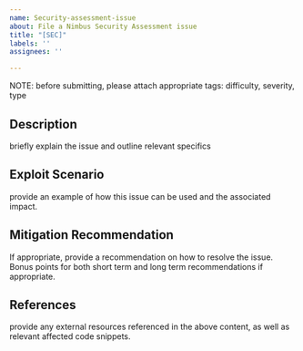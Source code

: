 ```yaml
---
name: Security-assessment-issue
about: File a Nimbus Security Assessment issue
title: "[SEC]"
labels: ''
assignees: ''

---
```


NOTE: before submitting, please attach appropriate tags: difficulty, severity, type

## Description
briefly explain the issue and outline relevant specifics

## Exploit Scenario
provide an example of how this issue can be used and the associated impact.

## Mitigation Recommendation
If appropriate, provide a recommendation on how to resolve the issue. Bonus points for both short term and long term recommendations if appropriate. 

## References
provide any external resources referenced in the above content, as well as relevant affected code snippets.
